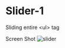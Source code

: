 # Slider-1
Sliding entire &lt;ul> tag

Screen Shot
![slider](https://cloud.githubusercontent.com/assets/4268709/9225719/869a21cc-4128-11e5-9740-944831ffd170.gif)
